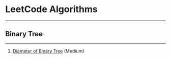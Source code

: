 # LeetCode Algorithms

---------------------------------------------

## Binary Tree

---------------------------------------------

1. [Diameter of Binary Tree](src/main/java/in/treyi/tree/binary_tree/diameter_of_binary_tree_543)  (Medium)